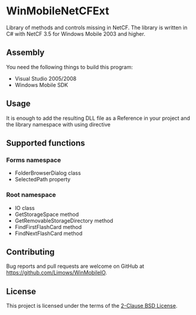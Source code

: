 # WinMobileNetCFExt

Library of methods and controls missing in NetCF. 
The library is written in C# with NetCF 3.5 for Windows Mobile 2003 and higher.

## Assembly

You need the following things to build this program:

 - Visual Studio 2005/2008
 - Windows Mobile SDK

## Usage

It is enough to add the resulting DLL file as a Reference in your project and the library namespace with using directive

## Supported functions

### Forms namespace
 - FolderBrowserDialog class
 - SelectedPath property

### Root namespace
 - IO class
 - GetStorageSpace method
 - GetRemovableStorageDirectory method
 - FindFirstFlashCard method
 - FindNextFlashCard method

## Contributing

Bug reports and pull requests are welcome on GitHub at https://github.com/Limows/WinMobileIO.

## License

This project is licensed under the terms of the [2-Clause BSD License](https://opensource.org/licenses/BSD-2-Clause).